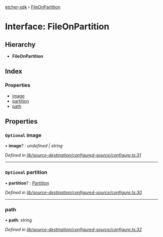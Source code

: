 [etcher-sdk](../README.md) › [FileOnPartition](fileonpartition.md)

# Interface: FileOnPartition

## Hierarchy

* **FileOnPartition**

## Index

### Properties

* [image](fileonpartition.md#optional-image)
* [partition](fileonpartition.md#optional-partition)
* [path](fileonpartition.md#path)

## Properties

### `Optional` image

• **image**? : *undefined | string*

*Defined in [lib/source-destination/configured-source/configure.ts:31](https://github.com/balena-io-modules/etcher-sdk/blob/e6bdb27/lib/source-destination/configured-source/configure.ts#L31)*

___

### `Optional` partition

• **partition**? : *[Partition](../README.md#partition)*

*Defined in [lib/source-destination/configured-source/configure.ts:30](https://github.com/balena-io-modules/etcher-sdk/blob/e6bdb27/lib/source-destination/configured-source/configure.ts#L30)*

___

###  path

• **path**: *string*

*Defined in [lib/source-destination/configured-source/configure.ts:32](https://github.com/balena-io-modules/etcher-sdk/blob/e6bdb27/lib/source-destination/configured-source/configure.ts#L32)*
